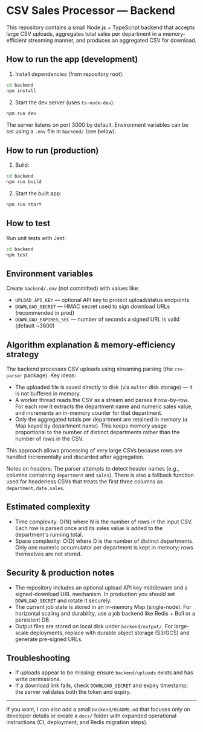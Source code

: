 
# CSV Sales Processor — Backend

This repository contains a small Node.js + TypeScript backend that accepts large CSV uploads, aggregates total sales per department in a memory-efficient streaming manner, and produces an aggregated CSV for download.

## How to run the app (development)

1. Install dependencies (from repository root):

```bash
cd backend
npm install
```

2. Start the dev server (uses `ts-node-dev`):

```bash
npm run dev
```

The server listens on port 3000 by default. Environment variables can be set using a `.env` file in `backend/` (see below).

## How to run (production)

1. Build:

```bash
cd backend
npm run build
```

2. Start the built app:

```bash
npm run start
```

## How to test

Run unit tests with Jest:

```bash
cd backend
npm test
```

## Environment variables

Create `backend/.env` (not committed) with values like:

- `UPLOAD_API_KEY` — optional API key to protect upload/status endpoints
- `DOWNLOAD_SECRET` — HMAC secret used to sign download URLs (recommended in prod)
- `DOWNLOAD_EXPIRES_SEC` — number of seconds a signed URL is valid (default ~3600)

## Algorithm explanation & memory-efficiency strategy

The backend processes CSV uploads using streaming parsing (the `csv-parser` package). Key ideas:

- The uploaded file is saved directly to disk (via `multer` disk storage) — it is not buffered in memory.
- A worker thread reads the CSV as a stream and parses it row-by-row. For each row it extracts the department name and numeric sales value, and increments an in-memory counter for that department.
- Only the aggregated totals per department are retained in memory (a Map keyed by department name). This keeps memory usage proportional to the number of distinct departments rather than the number of rows in the CSV.

This approach allows processing of very large CSVs because rows are handled incrementally and discarded after aggregation.

Notes on headers: The parser attempts to detect header names (e.g., columns containing `department` and `sales`). There is also a fallback function used for headerless CSVs that treats the first three columns as `department,date,sales`.

## Estimated complexity

- Time complexity: O(N) where N is the number of rows in the input CSV. Each row is parsed once and its sales value is added to the department's running total.
- Space complexity: O(D) where D is the number of distinct departments. Only one numeric accumulator per department is kept in memory; rows themselves are not stored.

## Security & production notes

- The repository includes an optional upload API key middleware and a signed-download URL mechanism. In production you should set `DOWNLOAD_SECRET` and rotate it securely.
- The current job state is stored in an in-memory Map (single-node). For horizontal scaling and durability, use a job backend like Redis + Bull or a persistent DB.
- Output files are stored on local disk under `backend/output/`. For large-scale deployments, replace with durable object storage (S3/GCS) and generate pre-signed URLs.

## Troubleshooting

- If uploads appear to be missing: ensure `backend/uploads` exists and has write permissions.
- If a download link fails, check `DOWNLOAD_SECRET` and expiry timestamp; the server validates both the token and expiry.

---

If you want, I can also add a small `backend/README.md` that focuses only on developer details or create a `docs/` folder with expanded operational instructions (CI, deployment, and Redis migration steps).
